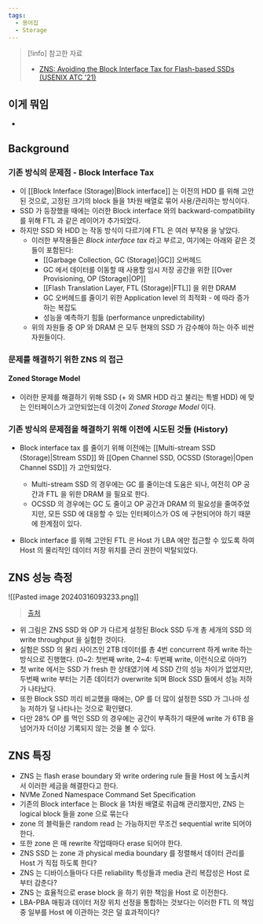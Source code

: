 ```yaml
---
tags:
  - 용어집
  - Storage
---
```

> [!info] 참고한 자료
> - [ZNS: Avoiding the Block Interface Tax for Flash-based SSDs (USENIX ATC '21)](https://www.usenix.org/system/files/atc21-bjorling.pdf)

## 이게 뭐임

- 

## Background

### 기존 방식의 문제점 - Block Interface Tax

- 이 [[Block Interface (Storage)|Block interface]] 는 이전의 HDD 를 위해 고안된 것으로, 고정된 크기의 block 들을 1차원 배열로 묶어 사용/관리하는 방식이다.
- SSD 가 등장했을 때에는 이러한 Block interface 와의 backward-compatibility 를 위해 FTL 과 같은 레이어가 추가되었다.
- 하지만 SSD 와 HDD 는 작동 방식이 다르기에 FTL 은 여러 부작용 을 낳았다.
	- 이러한 부작용들은 *Block interface tax* 라고 부르고, 여기에는 아래와 같은 것들이 포함된다:
		- [[Garbage Collection, GC (Storage)|GC]] 오버헤드
		- GC 에서 데이터를 이동할 때 사용할 임시 저장 공간을 위한 [[Over Provisioning, OP (Storage)|OP]]
		- [[Flash Translation Layer, FTL (Storage)|FTL]] 을 위한 DRAM
		- GC 오버헤드를 줄이기 위한 Application level 의 최적화 - 에 따라 증가하는 복잡도
		- 성능을 예측하기 힘듦 (performance unpredictability)
	- 위의 자원들 중 OP 와 DRAM 은 모두 현재의 SSD 가 감수해야 하는 아주 비싼 자원들이다.

### 문제를 해결하기 위한 ZNS 의 접근

#### Zoned Storage Model

- 이러한 문제를 해결하기 위해 SSD (+ 와 SMR HDD 라고 불리는 특별 HDD) 에 맞는 인터페이스가 고안되었는데 이것이 *Zoned Storage Model* 이다.


### 기존 방식의 문제점을 해결하기 위해 이전에 시도된 것들 (History)

- Block interface tax 를 줄이기 위해 이전에는 [[Multi-stream SSD (Storage)|Stream SSD]] 와 [[Open Channel SSD, OCSSD (Storage)|Open Channel SSD]] 가 고안되었다.
	- Multi-stream SSD 의 경우에는 GC 를 줄이는데 도움은 되나, 여전히 OP 공간과 FTL 을 위한 DRAM 을 필요로 한다.
	- OCSSD 의 경우에는 GC 도 줄이고 OP 공간과 DRAM 의 필요성을 줄여주었지만, 모든 SSD 에 대응할 수 있는 인터페이스가 OS 에 구현되어야 하기 때문에 한계점이 있다.


- Block interface 를 위해 고안된 FTL 은 Host 가 LBA 에만 접근할 수 있도록 하여 Host 의 물리적인 데이터 저장 위치를 관리 권한이 박탈되었다.

## ZNS 성능 측정

![[Pasted image 20240316093233.png]]
> [출처](https://www.usenix.org/system/files/atc21-bjorling.pdf)

- 위 그림은 ZNS SSD 와 OP 가 다르게 설정된 Block SSD 두개 총 세개의 SSD 의 write throughput 을 실험한 것이다.
- 실험은 SSD 의 물리 사이즈인 2TB 데이터를 총 4번 concurrent 하게 write 하는 방식으로 진행했다. (0~2: 첫번째 write, 2~4: 두번째 write, 이런식으로 아마?)
- 첫 write 에서는 SSD 가 fresh 한 상태였기에 세 SSD 간의 성능 차이가 없었지만, 두번째 write 부터는 기존 데이터가 overwrite 되며 Block SSD 들에서 성능 저하가 나타났다.
- 또한 Block SSD 끼리 비교했을 때에는, OP 를 더 많이 설정한 SSD 가 그나마 성능 저하가 덜 나타나는 것으로 확인됐다.
- 다만 28% OP 를 먹인 SSD 의 경우에는 공간이 부족하기 때문에 write 가 6TB 을 넘어가자 더이상 기록되지 않는 것을 볼 수 있다.

## ZNS 특징

- ZNS 는 flash erase boundary 와 write ordering rule 들을 Host 에 노출시켜서 이러한 세금을 해결한다고 한다.
- NVMe Zoned Namespace Command Set Specification
- 기존의 Block interface 는 Block 을 1차원 배열로 취급해 관리했지만, ZNS 는 logical block 들을 zone 으로 묶는다
- zone 의 블럭들은 random read 는 가능하지만 무조건 sequential write 되어야 한다.
- 또한 zone 은 매 rewrite 작업때마다 erase 되어야 한다.
- ZNS SSD 는 zone 과  physical media boundary 를 정렬해서 데이터 관리를 Host 가 직접 하도록 한다?
- ZNS 는 디바이스들마다 다른 reliability 특성들과 media 관리 복잡성은 Host 로부터 감춘다?
- ZNS 는 효율적으로 erase block 을 하기 위한 책임을 Host 로 이전한다.
- LBA-PBA 매핑과 데이터 저장 위치 선정을 통합하는 것보다는 이러한 FTL 의 책임 중 일부를 Host 에 이관하는 것은 덜 효과적이다?